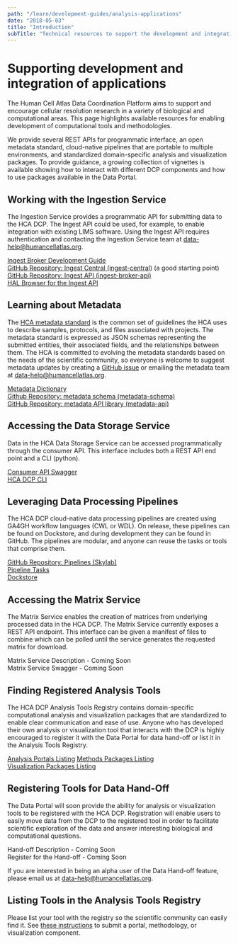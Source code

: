 ```yaml
---
path: "/learn/development-guides/analysis-applications"
date: "2018-05-03"
title: "Introduction"
subTitle: "Technical resources to support the development and integration of analysis applications."
---
```


# Supporting development and integration of applications

The Human Cell Atlas Data Coordination Platform aims to support and encourage cellular resolution research in a variety of biological and computational areas. This page highlights available resources for enabling development of computational tools and methodologies. 

We provide several REST APIs for programmatic interface, an open metadata standard, cloud-native pipelines that are portable to multiple environments, and standardized domain-specific analysis and visualization packages. To provide guidance, a growing collection of vignettes is available showing how to interact with different DCP components and how to use packages available in the Data Portal. 

## Working with the Ingestion Service

The Ingestion Service provides a programmatic API for submitting data to the HCA DCP. The Ingest API could be used, for example, to enable integration with existing LIMS software. Using the Ingest API requires authentication and contacting the Ingestion Service team at [data-help@humancellatlas.org](mailto:data-help@humancellatlas.org).

[Ingest Broker Development Guide](https://prod.data.humancellatlas.org/learn/development-guides/ingest-broker-development-guide)   
[GitHub Repository: Ingest Central (ingest-central)](https://github.com/HumanCellAtlas/ingest-central) (a good starting point)   
[GitHub Repository: Ingest API (ingest-broker-api)](https://github.com/HumanCellAtlas/ingest-broker-api)   
[HAL Browser for the Ingest API](http://api.ingest.dev.data.humancellatlas.org/browser/index.html)   

## Learning about Metadata


The [HCA metadata standard](/learn/metadata/structure) is the common set of guidelines the HCA uses to describe samples, protocols, and files associated with projects. The metadata standard is expressed as JSON schemas representing the submitted entities, their associated fields, and the relationships between them. The HCA is committed to evolving the metadata standards based on the needs of the scientific community, so everyone is welcome to suggest metadata updates by creating a [GitHub issue](https://github.com/HumanCellAtlas/metadata-schema/issues/new?labels=content&template=schema_update.md) or emailing the metadata team at [data-help@humancellatlas.org](mailto:data-help@humancellatlas.org).

[Metadata Dictionary](/learn/metadata/metadata-dictionary)   
[Github Repository: metadata schema (metadata-schema)](https://github.com/HumanCellAtlas/metadata-schema)   
[GitHub Repository: metadata API library (metadata-api)](https://github.com/HumanCellAtlas/metadata-api)   


## Accessing the Data Storage Service

Data in the HCA Data Storage Service can be accessed programmatically through the consumer API. This interface includes both a REST API end point and a CLI (python).

[Consumer API Swagger](https://dss.integration.data.humancellatlas.org)   
[HCA DCP CLI](https://hca.readthedocs.io/en/latest)   

## Leveraging Data Processing Pipelines

The HCA DCP cloud-native data processing pipelines are created using GA4GH workflow languages (CWL or WDL). On release, these pipelines can be found on Dockstore, and during development they can be found in GitHub. The pipelines are modular, and anyone can reuse the tasks or tools that comprise them.

[GitHub Repository: Pipelines (Skylab)](https://github.com/HumanCellAtlas/skylab)   
[Pipeline Tasks](https://github.com/HumanCellAtlas/skylab/tree/master/library/tasks)   
[Dockstore](https://dockstore.org)   

## Accessing the Matrix Service

The Matrix Service enables the creation of matrices from underlying processed data in the HCA DCP. The Matrix Service currently exposes a REST API endpoint. This interface can be given a manifest of files to combine which can be polled until the service generates the requested matrix for download.

Matrix Service Description - Coming Soon    
Matrix Service Swagger - Coming Soon   

## Finding Registered Analysis Tools

The HCA DCP Analysis Tools Registry contains domain-specific computational analysis and visualization packages that are standardized to enable clear communication and ease of use. Anyone who has developed their own analysis or visualization tool that interacts with the DCP is highly encouraged to register it with the Data Portal for data hand-off or list it in the Analysis Tools Registry.

[Analysis Portals Listing](https://dev.data.humancellatlas.org/analyze)
[Methods Packages Listing](https://prod.data.humancellatlas.org/analyze/methods)   
[Visualization Packages Listing](https://prod.data.humancellatlas.org/analyze/visualization)   

## Registering Tools for Data Hand-Off

The Data Portal will soon provide the ability for analysis or visualization tools to be registered with the HCA DCP. Registration will enable users to easily move data from the DCP to the registered tool in order to facilitate scientific exploration of the data and answer interesting biological and computational questions.


Hand-off Description - Coming Soon   
Register for the Hand-off - Coming Soon

If you are interested in being an alpha user of the Data Hand-off feature, please email us at [data-help@humancellatlas.org](mailto:data-help@humancellatlas.org).

## Listing Tools in the Analysis Tools Registry

Please list your tool with the registry so the scientific community can easily find it. See [these instructions](/contribute/analysis-tools-registry) to submit a portal, methodology, or visualization component.